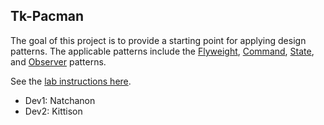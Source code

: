 ## Tk-Pacman

The goal of this project is to provide a starting point for applying design patterns.  The applicable patterns include the [Flyweight](https://gameprogrammingpatterns.com/flyweight.html), [Command](https://gameprogrammingpatterns.com/command.html), [State](https://gameprogrammingpatterns.com/state.html), and [Observer](https://gameprogrammingpatterns.com/observer.html) patterns.

See the [lab instructions here](https://theory.cpe.ku.ac.th/wiki/index.php/Prg2/pacman_(applying_design_patterns)).

- Dev1: Natchanon
- Dev2: Kittison
